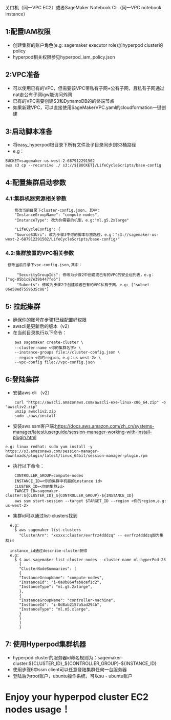 关口机（同一VPC EC2）或者SageMaker Notebook Cli（同一VPC notebook instance）
## 1:配置IAM权限
  * 创建集群的账户角色(e.g: sagemaker executor role)加hyperpod cluster的policy
  * hyperpod相关权限参见hyperpod_iam_policy.json

## 2:VPC准备
  * 可以使用已有的VPC，但需要该VPC带私有子网+公有子网，且私有子网通过nat走公有子网igw能访问外网
  * 已有的VPC需要创建S3和DynamoDB的的终端节点
  * 如果新建VPC，可以直接使用SageMakerVPC.yaml的cloudformation一键创建

## 3:启动脚本准备
  * 将easy_hyperpod根目录下所有文件及子目录同步到S3桶路径
  * e.g：
   ```
   BUCKET=sagemaker-us-west-2-687912291502
   aws s3 cp --recursive ./ s3://${BUCKET}/LifeCycleScripts/base-config
   ```

## 4:配置集群启动参数
###  4.1:集群机器资源相关参数
```
    修改当前目录下cluster-config.json, 其中：
    "InstanceGroupName": "compute-nodes",
    "InstanceType": 改为你需要的机型，e.g:"ml.g5.2xlarge"
 
    "LifeCycleConfig": {
    "SourceS3Uri": 改为步骤3中你的脚本存放路径，e.g："s3://sagemaker-us-west-2-687912291502/LifeCycleScripts/base-config/"
```
   
###  4.2:集群放置的VPC相关参数
     修改当前目录下vpc-config.json,其中：
```
     "SecurityGroupIds": 修改为步骤2中创建或已有的VPC的安全组列表，e.g： ["sg-05b1c87e39b447fe6"]
     "Subnets": 修改为步骤2中创建或者已有的VPC私有子网，e.g: ["subnet-06e58ed7559635c88"]
```

## 5: 拉起集群
  * 确保你的账号在步骤1已经配置好权限
  * awscli是更新后的版本（v2）
  * 在当前目录执行以下命令：
```
    aws sagemaker create-cluster \
    --cluster-name <你的集群名字> \
    --instance-groups file://cluster-config.json \
    --region <你的region，e.g：us-west-2> \
    --vpc-config file://vpc-config.json
```

## 6:登陆集群
  * 安装aws cli （v2）
```
    curl "https://awscli.amazonaws.com/awscli-exe-linux-x86_64.zip" -o "awscliv2.zip"
    unzip awscliv2.zip
    sudo ./aws/install
```
  * 安装aws ssm客户端:https://docs.aws.amazon.com/zh_cn/systems-manager/latest/userguide/session-manager-working-with-install-plugin.html
```    
e.g: linux redhat: sudo yum install -y https://s3.amazonaws.com/session-manager-downloads/plugin/latest/linux_64bit/session-manager-plugin.rpm
```
  * 执行以下命令：
```
    CONTROLLER_GROUP=compute-nodes
    INSTANCE_ID=<你的集群中机器的instance id>
    CLUSTER_ID=<你的集群id>
    TARGET_ID=sagemaker-cluster:${CLUSTER_ID}_${CONTROLLER_GROUP}-${INSTANCE_ID}
    aws ssm start-session --target $TARGET_ID --region <你的region,e.g: us-west-2>
```
  * 集群id可以通过list-clusters找到
```
  e.g:
    $ aws sagemaker list-clusters
      "ClusterArn": "xxxxx:cluster/evrfrz4dddzq" -- evrfrz4dddzq即为集群id

  instance_id通过describe-cluster获得
  e.g:
    $ $ aws sagemaker list-cluster-nodes --cluster-name ml-hyperPod-23
      {
      "ClusterNodeSummaries": [
      {
      "InstanceGroupName": "compute-nodes",
      "InstanceId": "i-0a0b864fab8cef1c2",
      "InstanceType": "ml.g5.2xlarge",
      },
      {
      "InstanceGroupName": "controller-machine",
      "InstanceId": "i-0d8ab2157a5ad294b",
      "InstanceType": "ml.m5.xlarge",
      }
      }
      ]
      } 
```    

## 7: 使用Hyperpod集群机器
* hyperpod cluster的服务器id命名规则为：sagemaker-cluster:${CLUSTER_ID}_${CONTROLLER_GROUP}-${INSTANCE_ID}
* 使用步骤6中ssm client可以任意登陆集群任何一台服务器
* 登陆后为root账户，ubuntu操作系统，可以su - ubuntu账户

# Enjoy your hyperpod cluster EC2 nodes usage！



